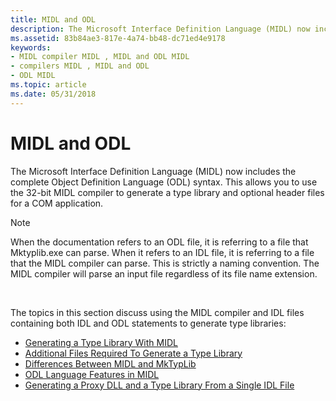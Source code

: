 ```yaml
---
title: MIDL and ODL
description: The Microsoft Interface Definition Language (MIDL) now includes the complete Object Definition Language (ODL) syntax. This allows you to use the 32-bit MIDL compiler to generate a type library and optional header files for a COM application.
ms.assetid: 83b84ae3-817e-4a74-bb48-dc71ed4e9178
keywords:
- MIDL compiler MIDL , MIDL and ODL MIDL
- compilers MIDL , MIDL and ODL
- ODL MIDL
ms.topic: article
ms.date: 05/31/2018
---
```


# MIDL and ODL

The Microsoft Interface Definition Language (MIDL) now includes the complete Object Definition Language (ODL) syntax. This allows you to use the 32-bit MIDL compiler to generate a type library and optional header files for a COM application.

> [!Note]  
> When the documentation refers to an ODL file, it is referring to a file that Mktyplib.exe can parse. When it refers to an IDL file, it is referring to a file that the MIDL compiler can parse. This is strictly a naming convention. The MIDL compiler will parse an input file regardless of its file name extension.

 

The topics in this section discuss using the MIDL compiler and IDL files containing both IDL and ODL statements to generate type libraries:

-   [Generating a Type Library With MIDL](generating-a-type-library-with-midl-2.md)
-   [Additional Files Required To Generate a Type Library](additional-files-required-to-generate-a-type-library-2.md)
-   [Differences Between MIDL and MkTypLib](differences-between-midl-and-mktyplib.md)
-   [ODL Language Features in MIDL](odl-language-features-in-midl.md)
-   [Generating a Proxy DLL and a Type Library From a Single IDL File](generating-a-proxy-dll-and-a-type-library-from-a-single-idl-file-2.md)

 

 




